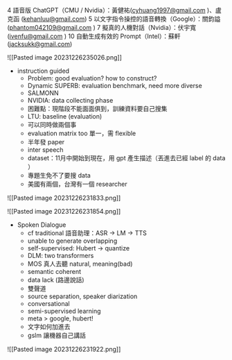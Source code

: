 4 語音版 ChatGPT（CMU / Nvidia）：黃健祐(cyhuang1997@gmail.com )、盧克函 (kehanluu@gmail.com)
5 以文字指令操控的語音轉換（Google）：關鈞謚 (phantom042109@gmail.com )
7 擬真的人機對話（Nvidia）：伏宇寬 (ivenfu@gmail.com )
10 自動生成有效的 Prompt（Intel）：蘇軒 (jacksukk@gmail.com)

![[Pasted image 20231226235026.png]]

* instruction guided
	* Problem: good evaluation? how to construct?
	* Dynamic SUPERB: evaluation benchmark, need more diverse 
	* SALMONN
	* NVIDIA: data collecting phase
	* 困難點：現階段不能面面俱到，訓練資料要自己搜集
	* LTU: baseline (evaluation)
	* 可以同時做兩個事
	* evaluation matrix too 單一，需 flexible
	* 半年發 paper
	* inter speech
	* dataset：11月中開始到現在，用 gpt 產生描述（丟進去已經 label 的 data ）
	* 專題生免不了要搜 data
	* 美國有兩個，台灣有一個 researcher

![[Pasted image 20231226231833.png]]

![[Pasted image 20231226231854.png]]

* Spoken Dialogue
	* cf traditional 語音助理：ASR -> LM -> TTS
	* unable to generate overlapping 
	* self-supervised: Hubert -> quantize
	* DLM: two transformers
	* MOS 真人去聽 natural, meaning(bad)
	* semantic coherent
	* data lack (路邊說話)
	* 雙聲道
	* source separation, speaker diarization
	* conversational 
	* semi-supervised learning
	* meta > google, hubert!
	* 文字如何加進去
	* gslm 讓機器自己講話

![[Pasted image 20231226231922.png]]
